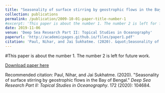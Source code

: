 ```yaml
---
title: "Seasonality of surface stirring by geostrophic flows in the Bay of Bengal"
collection: publications
permalink: /publication/2009-10-01-paper-title-number-1
#excerpt: 'This paper is about the number 1. The number 2 is left for future work.'
date: 2019-11-06
venue: 'Deep Sea Research Part II: Topical Studies in Oceanography'
paperurl: 'http://academicpages.github.io/files/paper1.pdf'
citation: 'Paul, Nihar, and Jai Sukhatme. (2020). &quot;Seasonality of surface stirring by geostrophic flows in the Bay of Bengal.&quot; <i>Deep Sea Research Part II: Topical Studies in Oceanography</i>. 172 (2020): 104684.'
---
```

#This paper is about the number 1. The number 2 is left for future work.

[Download paper here](http://academicpages.github.io/files/paper1.pdf)

Recommended citation: Paul, Nihar, and Jai Sukhatme. (2020). "Seasonality of surface stirring by geostrophic flows in the Bay of Bengal." <i>Deep Sea Research Part II: Topical Studies in Oceanography</i>. 172 (2020): 104684.
